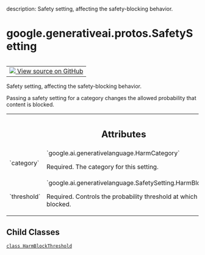 description: Safety setting, affecting the safety-blocking behavior.

<div itemscope itemtype="http://developers.google.com/ReferenceObject">
<meta itemprop="name" content="google.generativeai.protos.SafetySetting" />
<meta itemprop="path" content="Stable" />
<meta itemprop="property" content="HarmBlockThreshold"/>
</div>

# google.generativeai.protos.SafetySetting

<!-- Insert buttons and diff -->

<table class="tfo-notebook-buttons tfo-api nocontent" align="left">
<td>
  <a target="_blank" href="https://github.com/googleapis/google-cloud-python/tree/main/packages/google-ai-generativelanguage/google/ai/generativelanguage_v1beta/types/safety.py#L222-L268">
    <img src="https://www.tensorflow.org/images/GitHub-Mark-32px.png" />
    View source on GitHub
  </a>
</td>
</table>



Safety setting, affecting the safety-blocking behavior.

<!-- Placeholder for "Used in" -->

Passing a safety setting for a category changes the allowed
probability that content is blocked.



<!-- Tabular view -->
 <table class="responsive fixed orange">
<colgroup><col width="214px"><col></colgroup>
<tr><th colspan="2"><h2 class="add-link">Attributes</h2></th></tr>

<tr>
<td>
`category`<a id="category"></a>
</td>
<td>
`google.ai.generativelanguage.HarmCategory`

Required. The category for this setting.
</td>
</tr><tr>
<td>
`threshold`<a id="threshold"></a>
</td>
<td>
`google.ai.generativelanguage.SafetySetting.HarmBlockThreshold`

Required. Controls the probability threshold
at which harm is blocked.
</td>
</tr>
</table>



## Child Classes
[`class HarmBlockThreshold`](../../../google/generativeai/types/HarmBlockThreshold.md)


